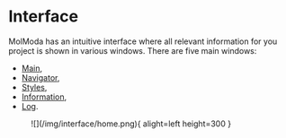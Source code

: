 # Interface

MolModa has an intuitive interface where all relevant information for you project is shown in various windows.
There are five main windows:

-   [Main](./main/),
-   [Navigator](./navigator/),
-   [Styles](./styles/),
-   [Information](./info/),
-   [Log](./log/).

<figure markdown>
![](/img/interface/home.png){ alight=left height=300 }
</figure>
